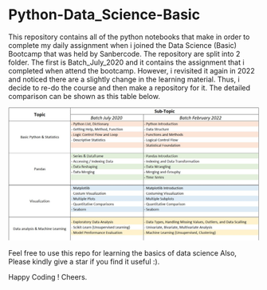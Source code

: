 # Python-Data_Science-Basic

This repository contains all of the python notebooks that make in order to complete my daily assignment when i joined the Data Science (Basic) Bootcamp that was held by Sanbercode.
The repository are split into 2 folder. The first is Batch_July_2020 and it contains the assignment that i completed when attend the bootcamp. However, i revisited it again in 2022 and noticed there are a slightly change in the learning material. Thus, i decide to re-do the course and then make a repository for it. The detailed comparison can be shown as this table below.

![Comparison Table](assets/comparison_table.jpg)


Feel free to use this repo for learning the basics of data science Also, Please kindly give a star if you find it useful :).

Happy Coding !
Cheers.
